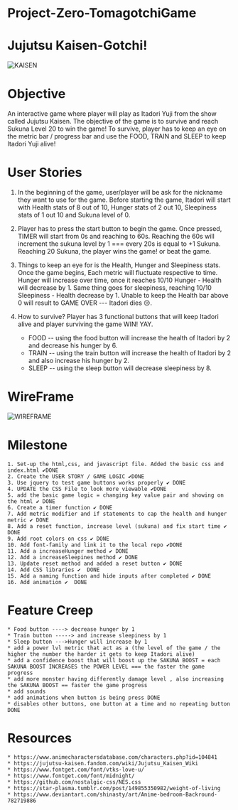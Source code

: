 # Project-Zero-TomagotchiGame


# Jujutsu Kaisen-Gotchi!

![KAISEN](https://occ-0-1723-1722.1.nflxso.net/dnm/api/v6/LmEnxtiAuzezXBjYXPuDgfZ4zZQ/AAAABenF3_UnaazjvWtxJrkgO66DOTKiMqaHO4kWi1Hs5T2HmCtjwVopytB2Vk9mdqe_IitU3BwvUSsMmxckw9BdVUtNmJQQt9e0RBqV.png?r=1e9)

# Objective
An interactive game where player will play as Itadori Yuji from the show called Jujutsu Kaisen. The objective of the game is to survive and reach Sukuna Level 20 to win the game! To survive, player has to keep an eye on the metric bar / progress bar and use the FOOD, TRAIN and SLEEP to keep Itadori Yuji alive!

# User Stories
1.  In the beginning of the game, user/player will be ask for the nickname they want to use for the game. Before starting the game, Itadori will start with Health stats of 8 out of 10, Hunger stats of 2 out 10, Sleepiness stats of 1 out 10 and Sukuna level of 0. 

2. Player has to press the start button to begin the game. Once pressed, TIMER will start from 0s and reaching to 60s. Reaching the 60s will increment the sukuna level by 1 === every 20s is equal to +1 Sukuna. Reaching 20 Sukuna, the player wins the game! or beat the game.

3. Things to keep an eye for is the Health, Hunger and Sleepiness stats. Once the game begins, Each metric will fluctuate respective to time. Hunger will increase over time, once it reaches 10/10 Hunger - Health will decrease by 1. Same thing goes for sleepiness, reaching 10/10 Sleepiness - Health decrease by 1.  Unable to keep the Health bar above 0 will result to GAME OVER --- Itadori dies 😔.

4. How to survive? Player has 3 functional buttons that will keep Itadori alive and player surviving the game WIN! YAY. 
    - FOOD -- using the food button will increase the health of Itadori by 2 and decrease his hunger by 6.
    - TRAIN -- using the train button will increase the health of Itadori by 2 and also increase his hunger by 2.
    - SLEEP -- using the sleep button will decrease sleepiness by 8. 




# WireFrame 
![WIREFRAME](https://i.imgur.com/cN9tW1w.png)

# Milestone

    1. Set-up the html,css, and javascript file. Added the basic css and index.html ✔️DONE
    2. Create the USER STORY / GAME LOGIC ✔️DONE
    3. Use jquery to test game buttons works properly ✔️ DONE
    4. UPDATE the CSS File to look more viewable ✔️DONE
    5. add the basic game logic = changing key value pair and showing on the html ✔️ DONE
    6. Create a timer function ✔️ DONE
    7. Add metric modifier and if statements to cap the health and hunger metric ✔️ DONE
    8. Add a reset function, increase level (sukuna) and fix start time ✔️ DONE
    9. Add root colors on css ✔️ DONE
    10. Add font-family and link it to the local repo ✔️DONE
    11. Add a increaseHunger method ✔️ DONE
    12. Add a increaseSleepines method ✔️ DONE
    13. Update reset method and added a reset button ✔️ DONE
    14. Add CSS libraries ✔️  DONE
    15. Add a naming function and hide inputs after completed ✔️ DONE
    16. Add animation ✔️  DONE

# Feature Creep
    * Food button ----> decrease hunger by 1
    * Train button -----> and increase sleepiness by 1
    * Sleep button --->Hunger will increase by 1 
    * add a power lvl metric that act as a (the level of the game / the higher the number the harder it gets to keep Itadori alive)
    * add a confidence boost that will boost up the SAKUNA BOOST = each SAKUNA BOOST INCREASES the POWER LEVEL === the faster the game progress
    * add more monster having differently damage level , also increasing the SAKUNA BOOST == faster the game progress
    * add sounds
    * add animations when button is being press DONE
    * disables other buttons, one button at a time and no repeating button DONE

# Resources
    * https://www.animecharactersdatabase.com/characters.php?id=104841
    * https://jujutsu-kaisen.fandom.com/wiki/Jujutsu_Kaisen_Wiki
    * https://www.fontget.com/font/vtks-love-u/
    * https://www.fontget.com/font/midnight/
    * https://github.com/nostalgic-css/NES.css
    * https://star-plasma.tumblr.com/post/149855350982/weight-of-living
    * https://www.deviantart.com/shinasty/art/Anime-bedroom-Backround-782719886